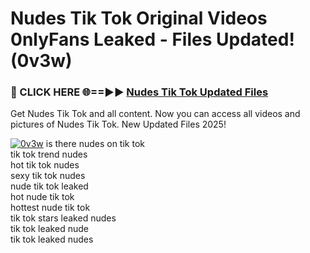 # Nudes Tik Tok Original Videos 0nlyFans Leaked - Files Updated! (0v3w)

<h3>🔴 CLICK HERE 🌐==►► <a href="https://tinyurl.com/5h6xmrr3" rel="nofollow">Nudes Tik Tok Updated Files</a></h3>

Get Nudes Tik Tok and all content. Now you can access all videos and pictures of Nudes Tik Tok. New Updated Files 2025!

[![0v3w](https://i.imgur.com/KVD873Z.gif)](https://tinyurl.com/5h6xmrr3)
is there nudes on tik tok<br>
tik tok trend nudes<br>
hot tik tok nudes<br>
sexy tik tok nudes<br>
nude tik tok leaked<br>
hot nude tik tok<br>
hottest nude tik tok<br>
tik tok stars leaked nudes<br>
tik tok leaked nude<br>
tik tok leaked nudes